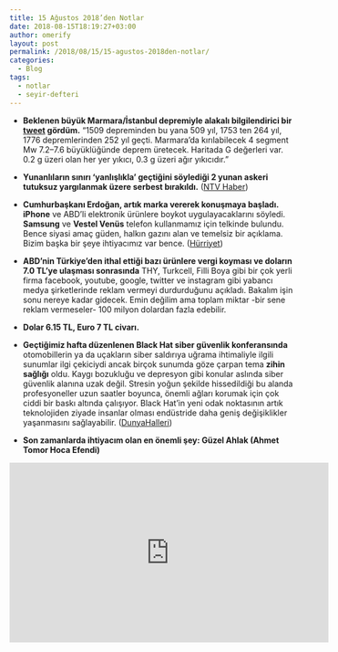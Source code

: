 ```yaml
---
title: 15 Ağustos 2018’den Notlar
date: 2018-08-15T18:19:27+03:00
author: omerify
layout: post
permalink: /2018/08/15/15-agustos-2018den-notlar/
categories:
  - Blog
tags:
  - notlar
  - seyir-defteri
---
```


* **Beklenen büyük Marmara/İstanbul depremiyle alakalı bilgilendirici bir <a href="https://twitter.com/CYaltirak/status/1029443702371049472" target="_blank" rel="noreferrer noopener nofollow">tweet</a> gördüm.** “1509 depreminden bu yana 509 yıl, 1753 ten 264 yıl, 1776 depremlerinden 252 yıl geçti. Marmara’da kırılabilecek 4 segment Mw 7.2–7.6 büyüklüğünde deprem üretecek. Haritada G değerleri var. 0.2 g üzeri olan her yer yıkıcı, 0.3 g üzeri ağır yıkıcıdır.”

* **Yunanlıların sınırı ‘yanlışlıkla’ geçtiğini söylediği 2 yunan askeri tutuksuz yargılanmak üzere serbest bırakıldı.** (<a href="https://www.ntv.com.tr/turkiye/2-yunan-askeritahliye-edildi,UPG2JX5GnESJ5ul3yLVJag" target="_blank" rel="noreferrer noopener nofollow">NTV Haber</a>)

* **Cumhurbaşkanı Erdoğan, artık marka vererek konuşmaya başladı.** **iPhone** ve ABD’li elektronik ürünlere boykot uygulayacaklarını söyledi. **Samsung** ve **Vestel Venüs** telefon kullanmamız için telkinde bulundu. Bence siyasi amaç güden, halkın gazını alan ve temelsiz bir açıklama. Bizim başka bir şeye ihtiyacımız var bence. (<a href="http://www.hurriyet.com.tr/gundem/son-dakika-gelismesi-cumhurbaskani-erdogandan-flas-sozler-yapabilecegimiz-iki-sey-var-40927955" target="_blank" rel="noreferrer noopener nofollow">Hürriyet</a>)

* **ABD’nin Türkiye’den ithal ettiği bazı ürünlere vergi koyması ve doların 7.0 TL’ye ulaşması sonrasında** THY, Turkcell, Filli Boya gibi bir çok yerli firma facebook, youtube, google, twitter ve instagram gibi yabancı medya şirketlerinde reklam vermeyi durdurduğunu açıkladı. Bakalım işin sonu nereye kadar gidecek. Emin değilim ama toplam miktar -bir sene reklam vermeseler- 100 milyon dolardan fazla edebilir.

* **Dolar 6.15 TL, Euro 7 TL civarı.**

* **Geçtiğimiz hafta düzenlenen Black Hat siber güvenlik konferansında** otomobillerin ya da uçakların siber saldırıya uğrama ihtimaliyle ilgili sunumlar ilgi çekiciydi ancak birçok sunumda göze çarpan tema **zihin sağlığı** oldu. Kaygı bozukluğu ve depresyon gibi konular aslında siber güvenlik alanına uzak değil. Stresin yoğun şekilde hissedildiği bu alanda profesyoneller uzun saatler boyunca, önemli ağları korumak için çok ciddi bir baskı altında çalışıyor. Black Hat’in yeni odak noktasının artık teknolojiden ziyade insanlar olması endüstride daha geniş değişiklikler yaşanmasını sağlayabilir. (<a href="https://www.dunyahalleri.com/siber-guvenligin-yeni-hedefi-zihin-sagligi/" target="_blank" rel="noreferrer noopener nofollow">DunyaHalleri</a>)

* **Son zamanlarda ihtiyacım olan en önemli şey: Güzel Ahlak (Ahmet Tomor Hoca Efendi)**

<iframe width="560" height="315" src="https://www.youtube.com/embed/LhgtTc8R3go" title="YouTube video player" frameborder="0" allow="accelerometer; autoplay; clipboard-write; encrypted-media; gyroscope; picture-in-picture" allowfullscreen></iframe>
